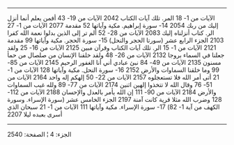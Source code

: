 ------------------------------------------------------------------------

الآيات من 1- 18 المر. تلك آيات الكتاب 2042 الآيات من 19- 43 أفمن يعلم
أنما أنزل إليك من ربك 2054 14- سورة إبراهيم. مكية وآياتها 52 مقدمة 2077
الآيات من 1- 27 الر. كتاب أنزلناه إليك 2083 الآيات من 28- 52 ألم تر إلى
الذين بدلوا نعمة الله كفرا 2103 الجزء الرابع عشر (سورتا الحجر والنحل)
15- سورة الحجر. مكية وآياتها 99 مقدمة 2121 الآيات من 1- 15 الر. تلك آيات
الكتاب وقرآن مبين 2125 الآيات من 16- 25 ولقد جعلنا في السماء بروجا 2132
الآيات من 26- 48 ولقد خلقنا الإنسان من صلصال من حمأ مسنون 2135 الآيات من
49- 84 نبئ عبادي أني أنا الغفور الرحيم 2145 الآيات من 85- 99 وما خلقنا
السماوات والأرض 2152 16- سورة النحل. مكية وآياتها 128 الآيات من 1- 21
أتى أمر الله فلا تستعجلوه 2157 الآيات من 22- 50 إلهكم إله واحد 2164
الآيات من 51- 76 وقال الله لا تتخذوا إلهين اثنين 2174 الآيات من 77- 89
ولله غيب السماوات والأرض 2184 الآيات من 90- 111 إن الله يأمر بالعدل
والإحسان 2188 الآيات من 112- 128 وضرب الله مثلا قرية كانت آمنة 2197
الجزء الخامس عشر (سورة الإسراء. وسورة الكهف من آية 1- 82) 17- سورة
الإسراء. مكية وآياتها 111 الآيات من 1- 21 سبحان الذي أسرى بعبده ليلا
2207

------------------------------------------------------------------------

الجزء: 4 ¦ الصفحة: 2540
